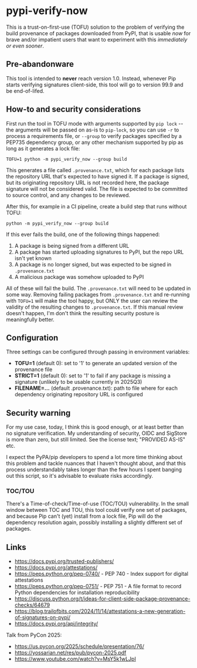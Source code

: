 # pypi-verify-now

This is a trust-on-first-use (TOFU) solution to the problem of verifying the
build provenance of packages downloaded from PyPI, that is usable _now_ for
brave and/or impatient users that want to experiment with this _immediately or
even sooner_.

## Pre-abandonware

This tool is intended to **never** reach version 1.0. Instead, whenever Pip
starts verifying signatures client-side, this tool will go to version 99.9 and
be end-of-lifed.

## How-to and security considerations

First run the tool in TOFU mode with arguments supported by `pip lock` -- the
arguments will be passed on as-is to `pip-lock`, so you can use `-r` to process
a requirements file, or `--group` to verify packages specified by a PEP735
dependency group, or any other mechanism supported by pip as long as it
generates a lock file:

    TOFU=1 python -m pypi_verify_now --group build

This generates a file called `.provenance.txt`, which for each package lists the
repository URL that's expected to have signed it. If a package is signed, but its
originating repository URL is not recorded here, the package signature will not
be considered valid. The file is expected to be committed to source control, and
any changes to be reviewed.

After this, for example in a CI pipeline, create a build step that runs without TOFU:

    python -m pypi_verify_now --group build

If this ever fails the build, one of the following things happened:

1. A package is being signed from a different URL
2. A package has started uploading signatures to PyPI, but the repo URL isn't yet known
3. A package is no longer signed, but was expected to be signed in `.provenance.txt`
4. A malicious package was somehow uploaded to PyPI

All of these will fail the build. The `.provenance.txt` will need to be updated
in some way.  Removing failing packages from `.provenance.txt` and re-running
with `TOFU=1` will make the tool happy, but ONLY the user can review the
validity of the resulting changes to `.provenance.txt`. If this manual review
doesn't happen, I'm don't think the resulting security posture is meaningfully
better.

## Configuration

Three settings can be configured through passing in environment variables:

- **TOFU=1** (default 0): set to '1' to generate an updated version of the
  provenance file
- **STRICT=1** (default 0): set to '1' to fail if any package is missing a
  signature (unlikely to be usable currently in 2025Q3)
- **FILENAME=...** (default .provenance.txt): path to file where for each
  dependency originating repository URL is configured

## Security warning

For my use case, today, I think this is good enough, or at least better than no
signature verification. My understanding of security, OIDC and SigStore is more
than zero, but still limited. See the license text; "PROVIDED AS-IS" etc.

I expect the PyPA/pip developers to spend a lot more time thinking about this
problem and tackle nuances that I haven't thought about, and that this process
understandably takes longer than the few hours I spent banging out this script,
so it's advisable to evaluate risks accordingly.

### TOC/TOU

There's a Time-of-check/Time-of-use (TOC/TOU) vulnerability. In the small
window between TOC and TOU, this tool could verify one set of packages, and
because Pip can't (yet) install from a lock file, Pip will do the dependency
resolution again, possibly installing a slightly different set of packages.

## Links

- https://docs.pypi.org/trusted-publishers/
- https://docs.pypi.org/attestations/
- https://peps.python.org/pep-0740/ - PEP 740 - Index support for digital attestations
- https://peps.python.org/pep-0751/ - PEP 751 - A file format to record Python dependencies for installation reproducibility
- https://discuss.python.org/t/ideas-for-client-side-package-provenance-checks/64679
- https://blog.trailofbits.com/2024/11/14/attestations-a-new-generation-of-signatures-on-pypi/
- https://docs.pypi.org/api/integrity/

Talk from PyCon 2025:

- https://us.pycon.org/2025/schedule/presentation/76/
- https://yossarian.net/res/pub/pycon-2025.pdf
- https://www.youtube.com/watch?v=MsY5k1wLJpI
